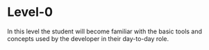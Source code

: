 # Level-0

In this level the student will become familiar with the basic tools and concepts used by the developer in their
day-to-day role.
